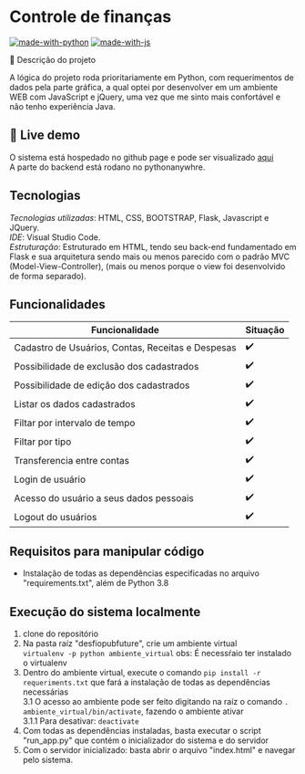 # Controle de finanças

[![made-with-python](https://img.shields.io/badge/Made%20with-Python-1f425f.svg)](https://www.python.org/)
[![made-with-js](https://img.shields.io/badge/Made%20with-JavaScript-1f425f.svg)](https://www.javascript.com/)

📜 Descrição do projeto


A lógica do projeto roda prioritariamente em Python, com requerimentos de dados pela parte gráfica, a qual optei por desenvolver em um ambiente WEB com JavaScript e jQuery, uma vez que me sinto mais confortável e não tenho experiência Java.
## 👾 Live demo
O sistema está hospedado no github page  e pode ser visualizado [aqui](http://benlove-chris.github.io/)   
A parte do backend está rodano no pythonanywhre.


## Tecnologias
*Tecnologias utilizadas*: HTML, CSS, BOOTSTRAP, Flask, Javascript e JQuery.      
*IDE*: Visual Studio Code.      
*Estruturação*: Estruturado em HTML, tendo seu back-end fundamentado em Flask e sua arquitetura sendo mais ou menos  parecido com o padrão MVC (Model-View-Controller), (mais ou menos porque o view foi desenvolvido de forma separado).    


## Funcionalidades
| Funcionalidade | Situação |
| ----------- | ----------- |
| Cadastro de Usuários, Contas, Receitas e Despesas| :heavy_check_mark: |
| Possibilidade de exclusão dos cadastrados| :heavy_check_mark: |
| Possibilidade de edição dos cadastrados| :heavy_check_mark: |
| Listar os dados cadastrados| :heavy_check_mark: |
| Filtar por intervalo de tempo| :heavy_check_mark: |
| Filtar por tipo | :heavy_check_mark: |
| Transferencia entre contas| :heavy_check_mark: |
| Login de usuário | :heavy_check_mark: |
| Acesso do usuário a seus dados pessoais | :heavy_check_mark: |
| Logout do usuários | :heavy_check_mark: |





## Requisitos para manipular código
* Instalação de todas as dependências especificadas no arquivo "requirements.txt", além de Python 3.8 

## Execução do sistema localmente
1. clone do repositório
2. Na pasta raíz "desfiopubfuture", crie um ambiente virtual  
`virtualenv -p python ambiente_virtual`
obs: É necessŕaio ter instalado o virtualenv
3. Dentro do ambiente virtual, execute o comando `pip install -r requeriments.txt` que fará a instalação de todas as dependências necessárias   
3.1 O acesso ao ambiente pode ser feito digitando na raíz o comando `. ambiente_virtual/bin/activate`, fazendo o ambiente ativar  
3.1.1 Para desativar: `deactivate`
4. Com todas as dependências instaladas, basta executar o script "run_app.py" que contém o inicializador do sistema e do servidor  
5. Com o servidor inicializado: basta abrir o arquivo "index.html" e navegar pelo sistema.



